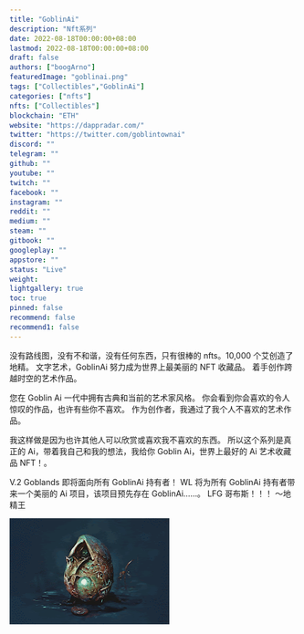 ```yaml
---
title: "GoblinAi"
description: "Nft系列"
date: 2022-08-18T00:00:00+08:00
lastmod: 2022-08-18T00:00:00+08:00
draft: false
authors: ["boogArno"]
featuredImage: "goblinai.png"
tags: ["Collectibles","GoblinAi"]
categories: ["nfts"]
nfts: ["Collectibles"]
blockchain: "ETH"
website: "https://dappradar.com/"
twitter: "https://twitter.com/goblintownai"
discord: ""
telegram: ""
github: ""
youtube: ""
twitch: ""
facebook: ""
instagram: ""
reddit: ""
medium: ""
steam: ""
gitbook: ""
googleplay: ""
appstore: ""
status: "Live"
weight: 
lightgallery: true
toc: true
pinned: false
recommend: false
recommend1: false
---
```

没有路线图，没有不和谐，没有任何东西，只有很棒的 nfts。10,000 个艾创造了地精。 文字艺术，GoblinAi 努力成为世界上最美丽的 NFT 收藏品。 着手创作跨越时空的艺术作品。

您在 Goblin Ai 一代中拥有古典和当前的艺术家风格。 你会看到你会喜欢的令人惊叹的作品，也许有些你不喜欢。 作为创作者，我通过了我个人不喜欢的艺术作品。

我这样做是因为也许其他人可以欣赏或喜欢我不喜欢的东西。 所以这个系列是真正的 Ai，带着我自己和我的想法，我给你 Goblin Ai，世界上最好的 Ai 艺术收藏品 NFT！。

V.2 Goblands 即将面向所有 GoblinAi 持有者！ WL 将为所有 GoblinAi 持有者带来一个美丽的 Ai 项目，该项目预先存在 GoblinAi……。 LFG 哥布斯！！！ ～地精王

![goblinai-dapp-collectibles-ethereum-image1_570e6c1750f938db4c2d6b0ba70954d2](goblinai-dapp-collectibles-ethereum-image1_570e6c1750f938db4c2d6b0ba70954d2.png)